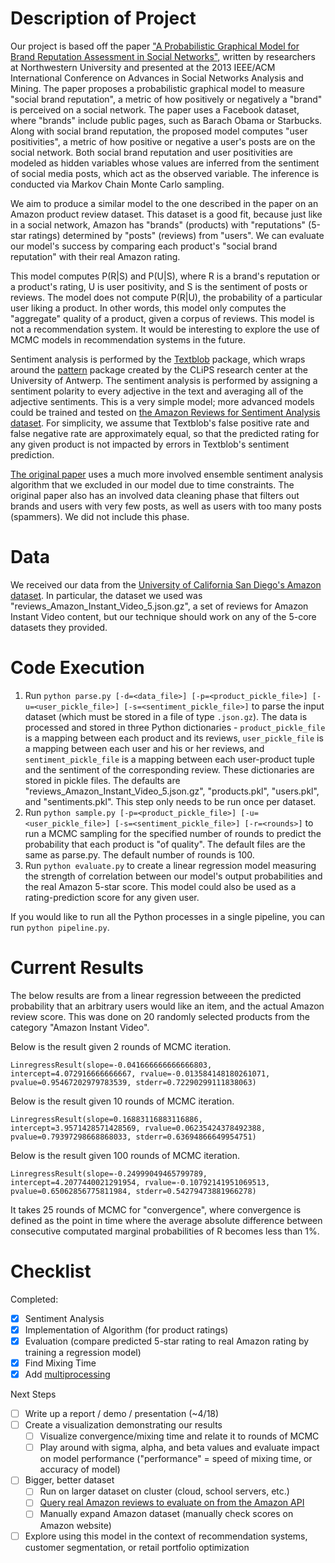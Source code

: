 # Description of Project

Our project is based off the paper ["A Probabilistic Graphical Model for Brand Reputation Assessment in Social Networks"](https://dl.acm.org/citation.cfm?id=2492556), written by researchers at Northwestern University and presented at the 2013 IEEE/ACM International Conference on Advances in Social Networks Analysis and Mining. The paper proposes a probabilistic graphical model to measure "social brand reputation", a metric of how positively or negatively a "brand" is perceived on a social network. The paper uses a Facebook dataset, where "brands" include public pages, such as Barach Obama or Starbucks. Along with social brand reputation, the proposed model computes "user positivities", a metric of how positive or negative a user's posts are on the social network. Both social brand reputation and user positivities are modeled as hidden variables whose values are inferred from the sentiment of social media posts, which act as the observed variable. The inference is conducted via Markov Chain Monte Carlo sampling.

We aim to produce a similar model to the one described in the paper on an Amazon product review dataset. This dataset is a good fit, because just like in a social network, Amazon has "brands" (products) with "reputations" (5-star ratings) determined by "posts" (reviews) from "users". We can evaluate our model's success by comparing each product's "social brand reputation" with their real Amazon rating.

This model computes P(R|S) and P(U|S), where R is a brand's reputation or a product's rating, U is user positivity, and S is the sentiment of posts or reviews. The model does not compute P(R|U), the probability of a particular user liking a product. In other words, this model only computes the "aggregate" quality of a product, given a corpus of reviews. This model is not a recommendation system. It would be interesting to explore the use of MCMC models in recommendation systems in the future.

Sentiment analysis is performed by the [Textblob](http://textblob.readthedocs.io/en/dev/index.html) package, which wraps around the [pattern](https://www.clips.uantwerpen.be/pages/pattern-en#sentiment) package created by the CLiPS research center at the University of Antwerp. The sentiment analysis is performed by assigning a sentiment polarity to every adjective in the text and averaging all of the adjective sentiments. This is a very simple model; more advanced models could be trained and tested on [the Amazon Reviews for Sentiment Analysis dataset](https://www.kaggle.com/bittlingmayer/amazonreviews). For simplicity, we assume that Textblob's false positive rate and false negative rate are approximately equal, so that the predicted rating for any given product is not impacted by errors in Textblob's sentiment prediction.

[The original paper](https://dl.acm.org/citation.cfm?id=2492556) uses a much more involved ensemble sentiment analysis algorithm that we excluded in our model due to time constraints. The original paper also has an involved data cleaning phase that filters out brands and users with very few posts, as well as users with too many posts (spammers). We did not include this phase.


# Data

We received our data from the [University of California San Diego's Amazon dataset](http://jmcauley.ucsd.edu/data/amazon/). In particular, the dataset we used was "reviews_Amazon_Instant_Video_5.json.gz", a set of reviews for Amazon Instant Video content, but our technique should work on any of the 5-core datasets they provided.


# Code Execution

1. Run `python parse.py [-d=<data_file>] [-p=<product_pickle_file>] [-u=<user_pickle_file>] [-s=<sentiment_pickle_file>]` to parse the input dataset (which must be stored in a file of type `.json.gz`). The data is processed and stored in three Python dictionaries - `product_pickle_file` is a mapping between each product and its reviews, `user_pickle_file` is a mapping between each user and his or her reviews, and `sentiment_pickle_file` is a mapping between each user-product tuple and the sentiment of the corresponding review. These dictionaries are stored in pickle files. The defaults are "reviews_Amazon_Instant_Video_5.json.gz", "products.pkl", "users.pkl", and "sentiments.pkl". This step only needs to be run once per dataset.
2. Run `python sample.py [-p=<product_pickle_file>] [-u=<user_pickle_file>] [-s=<sentiment_pickle_file>] [-r=<rounds>]` to run a MCMC sampling for the specified number of rounds to predict the probability that each product is "of quality". The default files are the same as parse.py. The default number of rounds is 100.
3. Run `python evaluate.py` to create a linear regression model measuring the strength of correlation between our model's output probabilities and the real Amazon 5-star score. This model could also be used as a rating-prediction score for any given user.

If you would like to run all the Python processes in a single pipeline, you can run `python pipeline.py`.


# Current Results

The below results are from a linear regression betweeen the predicted probability that an arbitrary users would like an item, and the actual Amazon review score. This was done on 20 randomly selected products from the category "Amazon Instant Video".

Below is the result given 2 rounds of MCMC iteration.

    LinregressResult(slope=-0.041666666666666803, intercept=4.072916666666667, rvalue=-0.013584148180261071, pvalue=0.95467202979783539, stderr=0.72290299111838063)

Below is the result given 10 rounds of MCMC iteration.

    LinregressResult(slope=0.16883116883116886, intercept=3.9571428571428569, rvalue=0.06235424378492388, pvalue=0.79397298668868033, stderr=0.63694866649954751)

Below is the result given 100 rounds of MCMC iteration.

    LinregressResult(slope=-0.24999049465799789, intercept=4.2077440021291954, rvalue=-0.10792141951069513, pvalue=0.65062856775811984, stderr=0.54279473881966278)

It takes 25 rounds of MCMC for "convergence", where convergence is defined as the point in time where the average absolute difference between consecutive computated marginal probabilities of R becomes less than 1%.


# Checklist

Completed:
- [X] Sentiment Analysis
- [X] Implementation of Algorithm (for product ratings)
- [X] Evaluation (compare predicted 5-star rating to real Amazon rating by training a regression model)
- [X] Find Mixing Time
- [X] Add [multiprocessing](https://docs.python.org/3/library/multiprocessing.html)

Next Steps
- [ ] Write up a report / demo / presentation (~4/18)
- [ ] Create a visualization demonstrating our results
  - [ ] Visualize convergence/mixing time and relate it to rounds of MCMC
  - [ ] Play around with sigma, alpha, and beta values and evaluate impact on model performance ("performance" = speed of mixing time, or accuracy of model)
- [ ] Bigger, better dataset
  - [ ] Run on larger dataset on cluster (cloud, school servers, etc.)
  - [ ] [Query real Amazon reviews to evaluate on from the Amazon API](https://python-amazon-product-api.readthedocs.io/en/latest/)
  - [ ] Manually expand Amazon dataset (manually check scores on Amazon website)
- [ ] Explore using this model in the context of recommendation systems, customer segmentation, or retail portfolio optimization